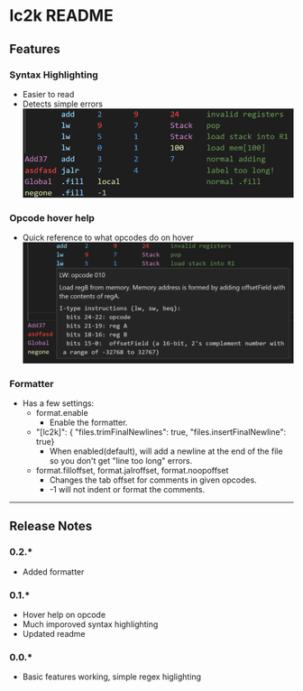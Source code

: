 # lc2k README

## Features

### Syntax Highlighting

* Easier to read
* Detects simple errors
  ![Syntax highlighting](images/highlight.png)

### Opcode hover help

* Quick reference to what opcodes do on hover
  ![Opcode Help](images/opcodeHelp.png)

### Formatter

* Has a few settings:
  * format.enable
    * Enable the formatter.
  * "[lc2k]": { "files.trimFinalNewlines": true,  "files.insertFinalNewline": true}
    * When enabled(default), will add a newline at the end of the file so you don't get "line too long" errors.
  * format.filloffset, format.jalroffset, format.noopoffset
    * Changes the tab offset for comments in given opcodes.
    * -1 will not indent or format the comments.

------------------------------------------------------

## Release Notes

### 0.2.*

* Added formatter

### 0.1.*

* Hover help on opcode
* Much imporoved syntax highlighting
* Updated readme

### 0.0.*

* Basic features working, simple regex higlighting
